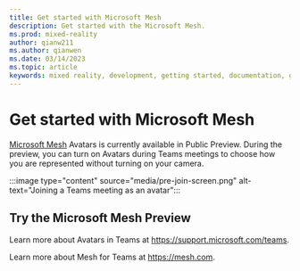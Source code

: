 ```yaml
---
title: Get started with Microsoft Mesh
description: Get started with the Microsoft Mesh.
ms.prod: mixed-reality
author: qianw211
ms.author: qianwen
ms.date: 03/14/2023
ms.topic: article
keywords: mixed reality, development, getting started, documentation, guides, features, holograms
---
```


# Get started with Microsoft Mesh

[Microsoft Mesh](overview.md) Avatars is currently available in Public Preview. During the preview, you can turn on Avatars during Teams meetings to choose how you are represented without turning on your camera. 

:::image type="content" source="media/pre-join-screen.png" alt-text="Joining a Teams meeting as an avatar":::

## Try the Microsoft Mesh Preview

Learn more about Avatars in Teams at https://support.microsoft.com/teams.

Learn more about Mesh for Teams at https://mesh.com.
